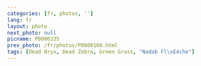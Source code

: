 ```yaml
---
categories: [fr, photos, '']
lang: fr
layout: photo
next_photo: null
picname: P0000335
prev_photo: /fr/photos/P0000160.html
tags: [Dead Oryx, Dead Zebra, Green Grass, "Nadab Fl\xE4che"]
---
```

